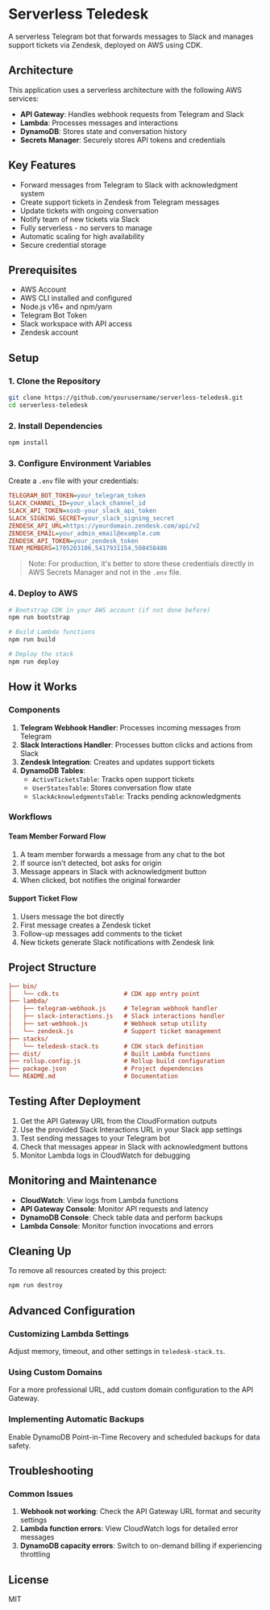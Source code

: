 # Serverless Teledesk

A serverless Telegram bot that forwards messages to Slack and manages support tickets via Zendesk, deployed on AWS using CDK.

## Architecture

This application uses a serverless architecture with the following AWS services:

- **API Gateway**: Handles webhook requests from Telegram and Slack
- **Lambda**: Processes messages and interactions
- **DynamoDB**: Stores state and conversation history
- **Secrets Manager**: Securely stores API tokens and credentials

## Key Features

- Forward messages from Telegram to Slack with acknowledgment system
- Create support tickets in Zendesk from Telegram messages
- Update tickets with ongoing conversation
- Notify team of new tickets via Slack
- Fully serverless - no servers to manage
- Automatic scaling for high availability
- Secure credential storage

## Prerequisites

- AWS Account
- AWS CLI installed and configured
- Node.js v16+ and npm/yarn
- Telegram Bot Token
- Slack workspace with API access
- Zendesk account

## Setup

### 1. Clone the Repository

```bash
git clone https://github.com/yourusername/serverless-teledesk.git
cd serverless-teledesk
```

### 2. Install Dependencies

```bash
npm install
```

### 3. Configure Environment Variables

Create a `.env` file with your credentials:

```ini
TELEGRAM_BOT_TOKEN=your_telegram_token
SLACK_CHANNEL_ID=your_slack_channel_id
SLACK_API_TOKEN=xoxb-your_slack_api_token
SLACK_SIGNING_SECRET=your_slack_signing_secret
ZENDESK_API_URL=https://yourdomain.zendesk.com/api/v2
ZENDESK_EMAIL=your_admin_email@example.com
ZENDESK_API_TOKEN=your_zendesk_token
TEAM_MEMBERS=1705203106,5417931154,508458486
```

> Note: For production, it's better to store these credentials directly in AWS Secrets Manager and not in the `.env` file.

### 4. Deploy to AWS

```bash
# Bootstrap CDK in your AWS account (if not done before)
npm run bootstrap

# Build Lambda functions
npm run build

# Deploy the stack
npm run deploy
```

## How it Works

### Components

1. **Telegram Webhook Handler**: Processes incoming messages from Telegram
2. **Slack Interactions Handler**: Processes button clicks and actions from Slack
3. **Zendesk Integration**: Creates and updates support tickets
4. **DynamoDB Tables**:
   - `ActiveTicketsTable`: Tracks open support tickets
   - `UserStatesTable`: Stores conversation flow state
   - `SlackAcknowledgmentsTable`: Tracks pending acknowledgments

### Workflows

#### Team Member Forward Flow

1. A team member forwards a message from any chat to the bot
2. If source isn't detected, bot asks for origin
3. Message appears in Slack with acknowledgment button
4. When clicked, bot notifies the original forwarder

#### Support Ticket Flow

1. Users message the bot directly
2. First message creates a Zendesk ticket
3. Follow-up messages add comments to the ticket
4. New tickets generate Slack notifications with Zendesk link

## Project Structure

```ini
├── bin/
│   └── cdk.ts                  # CDK app entry point
├── lambda/
│   ├── telegram-webhook.js     # Telegram webhook handler
│   ├── slack-interactions.js   # Slack interactions handler
│   ├── set-webhook.js          # Webhook setup utility
│   └── zendesk.js              # Support ticket management
├── stacks/
│   └── teledesk-stack.ts       # CDK stack definition
├── dist/                       # Built Lambda functions
├── rollup.config.js            # Rollup build configuration
├── package.json                # Project dependencies
└── README.md                   # Documentation
```

## Testing After Deployment

1. Get the API Gateway URL from the CloudFormation outputs
2. Use the provided Slack Interactions URL in your Slack app settings
3. Test sending messages to your Telegram bot
4. Check that messages appear in Slack with acknowledgment buttons
5. Monitor Lambda logs in CloudWatch for debugging

## Monitoring and Maintenance

- **CloudWatch**: View logs from Lambda functions
- **API Gateway Console**: Monitor API requests and latency
- **DynamoDB Console**: Check table data and perform backups
- **Lambda Console**: Monitor function invocations and errors

## Cleaning Up

To remove all resources created by this project:

```bash
npm run destroy
```

## Advanced Configuration

### Customizing Lambda Settings

Adjust memory, timeout, and other settings in `teledesk-stack.ts`.

### Using Custom Domains

For a more professional URL, add custom domain configuration to the API Gateway.

### Implementing Automatic Backups

Enable DynamoDB Point-in-Time Recovery and scheduled backups for data safety.

## Troubleshooting

### Common Issues

1. **Webhook not working**: Check the API Gateway URL format and security settings
2. **Lambda function errors**: View CloudWatch logs for detailed error messages
3. **DynamoDB capacity errors**: Switch to on-demand billing if experiencing throttling

## License

MIT
